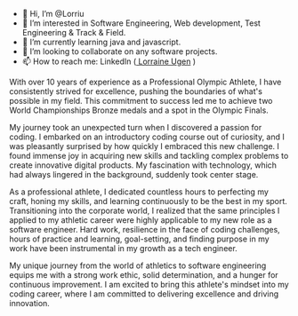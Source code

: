 - 👋 Hi, I’m @Lorriu
- 👀 I’m interested in Software Engineering, Web development, Test Engineering & Track & Field.
- 🌱 I’m currently learning java and javascript.
- 💞️ I’m looking to collaborate on any software projects.
- 📫 How to reach me: LinkedIn (<a href="https://www.linkedin.com/in/lorraine-ugen-03b08480/" target=”_blank” > Lorraine Ugen</a> )

With over 10 years of experience as a Professional Olympic Athlete, I have consistently strived for excellence, pushing the boundaries of what's possible in my field. This commitment to success led me to achieve two World Championships Bronze medals and a spot in the Olympic Finals.

My journey took an unexpected turn when I discovered a passion for coding. I embarked on an introductory coding course out of curiosity, and I was pleasantly surprised by how quickly I embraced this new challenge. I found immense joy in acquiring new skills and tackling complex problems to create innovative digital products. My fascination with technology, which had always lingered in the background, suddenly took center stage.

As a professional athlete, I dedicated countless hours to perfecting my craft, honing my skills, and learning continuously to be the best in my sport. Transitioning into the corporate world, I realized that the same principles I applied to my athletic career were highly applicable to my new role as a software engineer. Hard work, resilience in the face of coding challenges, hours of practice and learning, goal-setting, and finding purpose in my work have been instrumental in my growth as a tech engineer.

My unique journey from the world of athletics to software engineering equips me with a strong work ethic, solid determination, and a hunger for continuous improvement. I am excited to bring this athlete's mindset into my coding career, where I am committed to delivering excellence and driving innovation.

<!---
Lorriu/Lorriu is a ✨ special ✨ repository because its `README.md` (this file) appears on your GitHub profile.
You can click the Preview link to take a look at your changes.
--->
